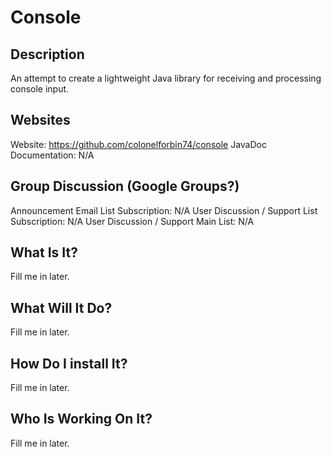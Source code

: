 <!--

    Copyright (c) 2017, Adam W. Dace

    FIXME: This software is distributable under the BSD license. See the terms of the
    BSD license in the documentation provided with this software.

    http://www.opensource.org/licenses/bsd-license.php

-->

# Console
## Description
An attempt to create a lightweight Java library for receiving and processing console input.


## Websites
Website:                    https://github.com/colonelforbin74/console
JavaDoc Documentation:      N/A

## Group Discussion (Google Groups?)
Announcement Email List Subscription:
        N/A
User Discussion / Support List Subscription:
        N/A
User Discussion / Support Main List:
        N/A

## What Is It?
Fill me in later.

## What Will It Do?
Fill me in later.

## How Do I install It?
Fill me in later.

## Who Is Working On It?
Fill me in later.
